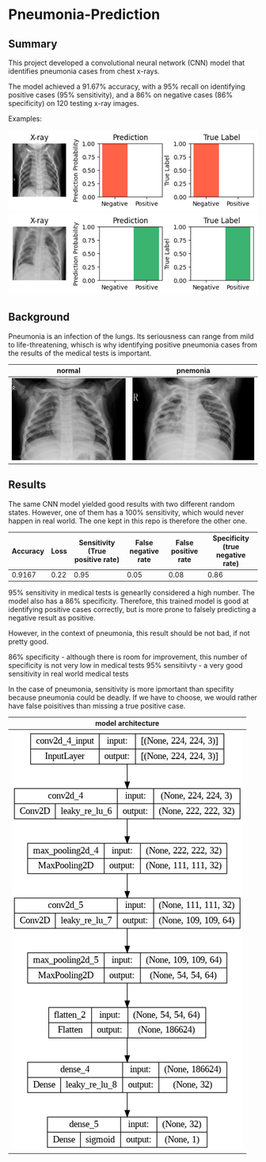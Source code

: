 # Pneumonia-Prediction

## Summary

This project developed a convolutional neural network (CNN) model that identifies pneumonia cases from chest x-rays.

The model achieved a 91.67% accuracy, with a 95% recall on identifying positive cases (95% sensitivity), and a 86% on negative cases (86% specificity) on 120 testing x-ray images.

Examples: 

![predict](/images/test_5.png) ![predict2](/images/test_78.png)

## Background

Pneumonia is an infection of the lungs. Its seriousness can range from mild to life-threatening, whisch is why identifying positive pneumonia cases from the results of the medical tests is important.

| normal | pnemonia |
|-------|-------|
| ![normal x ray](/chest_xray/val/NORMAL/NORMAL2-IM-1436-0001.jpeg) | ![pna x ray](/chest_xray/val/PNEUMONIA/person1954_bacteria_4886.jpeg) |


## Results

The same CNN model yielded good results with two different random states. However, one of them has a 100% sensitivity, which would never happen in real world. The one kept in this repo is therefore the other one.

| Accuracy | Loss | Sensitivity (True positive rate) | False negative rate | False positive rate | Specificity (true negative rate) |
|------|-----|-----|-----|------|------|
| 0.9167 | 0.22 | 0.95 | 0.05 | 0.08 | 0.86 |

95% sensitivity in medical tests is genearlly considered a high number. The model also has a 86% specificity. Therefore, this trained model is good at identifying positive cases correctly, but is more prone to falsely predicting a negative result as positive.

However, in the context of pneumonia, this result should be not bad, if not pretty good.

86% specificity - although there is room for improvement, this number of specificity is not very low in medical tests
95% sensitiivty - a very good sensitivity in real world medical tests

In the case of pneumonia, sensitivity is more ipmortant than specifity because pneumonia could be deadly. If we have to choose, we would rather have false poisitives than missing a true positive case.

| model architecture |
|-----|
| ![arch](/images/cnn_architecture.png)
